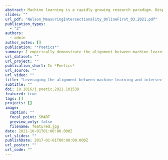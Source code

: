 ```yaml
---
abstract: Machine learning is a rapidly growing research paradigm. Despite its foundationally inductive mathematical assumptions, machine learning is currently developing alongside traditionally deductive inferential statistics but largely orthogonally to inductive, qualitative, cultural, and intersectional research—to its detriment. I argue that we can better realize the full potential of machine learning by leveraging the epistemological alignment between machine learning and inductive research. I empirically demonstrate this alignment through a word embedding model of first-person narratives of the nineteenth-century U.S. South. Situating social categories in relation to social institutions via an inductive computational analysis, I find that the cultural and economic spheres discursively distinguished by race in these narratives, the domestic sphere distinguished by gender, and Black men were afforded more discursive authority compared to white women. Even in a corpus over-representing abolitionist sentiment, I find white identities were afforded a status via culture not allowed Black identities.
slides: ""
url_pdf: "Nelson_MeasuringIntersectionality_OnlineFirst_03.2021.pdf"
publication_types:
  - "2"
authors:
  - admin
author_notes: []
publication: "*Poetics*"
summary: I empirically demonstrate the alignment between machine learning and inductive research through a word embedding model of first-person narratives of the nineteenth-century U.S. South.
url_dataset: ""
url_project: ""
publication_short: In *Poetics*
url_source: ""
url_video: ""
title: "Leveraging the alignment between machine learning and intersectionality: Using word embeddings to measure intersectional experiences of the nineteenth century U.S. South"
subtitle: ""
doi: 10.1016/j.poetic.2021.101539
featured: true
tags: []
projects: []
image:
  caption: ""
  focal_point: SMART
  preview_only: false
  filename: featured.jpg
date: 2021-10-01T01:00:00.000Z
url_slides: ""
publishDate: 2017-01-01T00:00:00.000Z
url_poster: ""
url_code: ""
---
```


